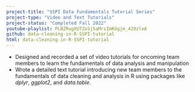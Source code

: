 ```yaml
---
project-title: "SSPI Data Fundamentals Tutorial Series"
project-type: "Video and Text Tutorials"
project-status: "Completed Fall 2022"
youtube-playlist: PLBZRugXUTZoSj5aMrsImKGgjm_420zlxA
github: data-cleaning-in-R-SSPI-tutorial
html: data-cleaning-in-R-SSPI-tutorial
---
```

* Designed and recorded a set of video tutorials for oncoming team members to learn the fundamentals of data analysis and manipulation
* Wrote a detailed text tutorial introducing new team members to the fundamentals of data cleaning and analysis in R using packages like *dplyr*, *ggplot2*, and *data.table*.
